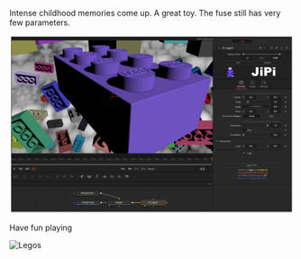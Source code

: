 <!-- +++ DO NOT REMOVE THIS COMMENT +++ DO NOT ADD OR EDIT ANY TEXT BEFORE THIS LINE +++ IT WOULD BE A REALLY BAD IDEA +++ -->

Intense childhood memories come up. A great toy. The fuse still has very few parameters.

[![Legos](Legos.png)](Legos.fuse)


Have fun playing


![Legos](https://user-images.githubusercontent.com/78935215/114916381-02082980-9e25-11eb-9b1d-2c23272ea6ac.gif)

<!-- +++ DO NOT REMOVE THIS COMMENT +++ DO NOT EDIT ANY TEXT THAT COMES AFTER THIS LINE +++ TRUST ME: JUST DON'T DO IT +++ -->
